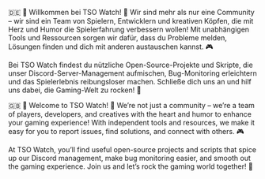 🇩🇪 🌟 Willkommen bei TSO Watch! 🌟
Wir sind mehr als nur eine Community – wir sind ein Team von Spielern, Entwicklern und kreativen Köpfen, die mit Herz und Humor die Spielerfahrung verbessern wollen! Mit unabhängigen Tools und Ressourcen sorgen wir dafür, dass du Probleme melden, Lösungen finden und dich mit anderen austauschen kannst. 🎮

Bei TSO Watch findest du nützliche Open-Source-Projekte und Skripte, die unser Discord-Server-Management aufmischen, Bug-Monitoring erleichtern und das Spielerlebnis reibungsloser machen. Schließe dich uns an und hilf uns dabei, die Gaming-Welt zu rocken! 🤘

🇬🇧 🌟 Welcome to TSO Watch! 🌟
We’re not just a community – we’re a team of players, developers, and creatives with the heart and humor to enhance your gaming experience! With independent tools and resources, we make it easy for you to report issues, find solutions, and connect with others. 🎮

At TSO Watch, you’ll find useful open-source projects and scripts that spice up our Discord management, make bug monitoring easier, and smooth out the gaming experience. Join us and let’s rock the gaming world together! 🤘
